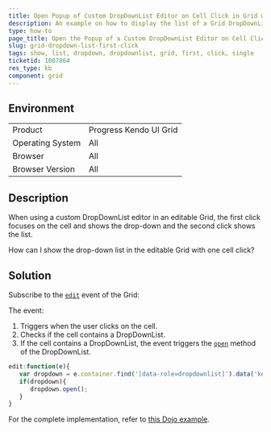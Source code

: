 ```yaml
---
title: Open Popup of Custom DropDownList Editor on Cell Click in Grid with Batch Editing
description: An example on how to display the list of a Grid DropDownList with one click instead of two.
type: how-to
page_title: Open the Popup of a Custom DropDownList Editor on Cell Click in Batch Editing | Kendo UI Grid
slug: grid-dropdown-list-first-click
tags: show, list, dropdown, dropdownlist, grid, first, click, single
ticketid: 1087864
res_type: kb
component: grid
---
```


## Environment

<table>
 <tr>
  <td>Product</td>
  <td>Progress Kendo UI Grid</td>
 </tr>
 <tr>
  <td>Operating System</td>
  <td>All</td>
 </tr>
 <tr>
  <td>Browser</td>
  <td>All</td>
 </tr>
 <tr>
  <td>Browser Version</td>
  <td>All</td>
 </tr>
</table>

## Description

When using a custom DropDownList editor in an editable Grid, the first click focuses on the cell and shows the drop-down and the second click shows the list.

How can I show the drop-down list in the editable Grid with one cell click?

## Solution

Subscribe to the [`edit`](https://docs.telerik.com/kendo-ui/api/javascript/ui/grid/events/edit) event of the Grid:

The event:
1. Triggers when the user clicks on the cell.
1. Checks if the cell contains a DropDownList.
1. If the cell contains a DropDownList, the event triggers the [`open`](https://docs.telerik.com/kendo-ui/api/javascript/ui/dropdownlist/methods/open) method of the DropDownList.

```javascript
edit:function(e){
   var dropdown = e.container.find('[data-role=dropdownlist]').data('kendoDropDownList');
   if(dropdown){
      dropdown.open();
   }
}
```

For the complete implementation, refer to [this Dojo example](http://dojo.telerik.com/OWIGe).
